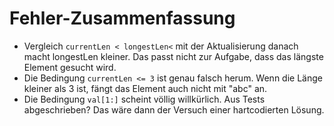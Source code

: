 # Fehler-Zusammenfassung

- Vergleich `currentLen < longestLen<`
  mit der Aktualisierung danach macht longestLen kleiner.
  Das passt nicht zur Aufgabe, dass das längste Element gesucht wird.
- Die Bedingung `currentLen <= 3` ist genau falsch herum.
  Wenn die Länge kleiner als 3 ist, fängt das Element auch nicht mit
  "abc" an.
- Die Bedingung `val[1:]` scheint völlig willkürlich.
  Aus Tests abgeschrieben? Das wäre dann der Versuch einer
  hartcodierten Lösung.
